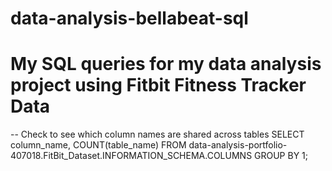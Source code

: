 # data-analysis-bellabeat-sql
# My SQL queries for my data analysis project using Fitbit Fitness Tracker Data
-- Check to see which column names are shared across tables
SELECT
 column_name,
 COUNT(table_name)
FROM
 data-analysis-portfolio-407018.FitBit_Dataset.INFORMATION_SCHEMA.COLUMNS
GROUP BY
 1;
